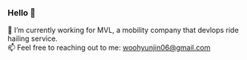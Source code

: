 ### Hello 👋  

🌱 I’m currently working for MVL, a mobility company that devlops ride hailing service.  
📫 Feel free to reaching out to me: woohyunjin06@gmail.com

<!--
**woohyunjin06/woohyunjin06** is a ✨ _special_ ✨ repository because its `README.md` (this file) appears on your GitHub profile.

Here are some ideas to get you started:

- 🔭 I’m currently working on ...
- 🌱 I’m currently learning ...
- 👯 I’m looking to collaborate on ...
- 🤔 I’m looking for help with ...
- 💬 Ask me about ...
- 📫 How to reach me: ...
- 😄 Pronouns: ...
- ⚡ Fun fact: ...
-->
